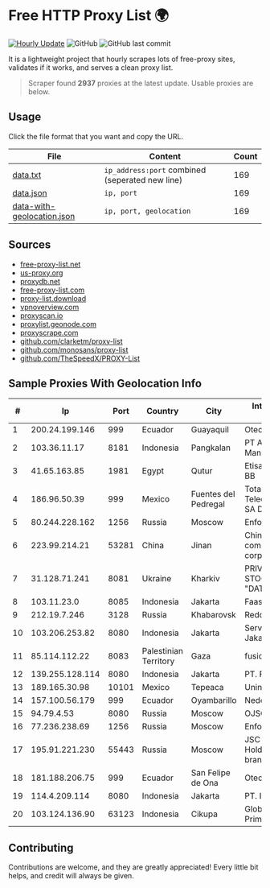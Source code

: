 
# Free HTTP Proxy List 🌍

[![Hourly Update](https://github.com/mertguvencli/http-proxy-list/actions/workflows/main.yml/badge.svg?branch=main)](https://github.com/mertguvencli/http-proxy-list/actions/workflows/main.yml)
![GitHub](https://img.shields.io/github/license/mertguvencli/http-proxy-list)
![GitHub last commit](https://img.shields.io/github/last-commit/mertguvencli/http-proxy-list)

It is a lightweight project that hourly scrapes lots of free-proxy sites, validates if it works, and serves a clean proxy list.


> Scraper found **2937** proxies at the latest update. Usable proxies are below.

## Usage

Click the file format that you want and copy the URL.


|File|Content|Count|
|----|-------|-----|
|[data.txt](https://raw.githubusercontent.com/mertguvencli/http-proxy-list/main/proxy-list/data.txt)|`ip_address:port` combined (seperated new line)|169|
|[data.json](https://raw.githubusercontent.com/mertguvencli/http-proxy-list/main/proxy-list/data.json)|`ip, port`|169|
|[data-with-geolocation.json](https://raw.githubusercontent.com/mertguvencli/http-proxy-list/main/proxy-list/data-with-geolocation.json)|`ip, port, geolocation`|169|

## Sources

* [free-proxy-list.net](https://free-proxy-list.net)
* [us-proxy.org](https://www.us-proxy.org)
* [proxydb.net](http://proxydb.net)
* [free-proxy-list.com](https://free-proxy-list.com/?page=&port=&type%5B%5D=http&type%5B%5D=https&up_time=0&search=Search)
* [proxy-list.download](https://www.proxy-list.download/HTTP)
* [vpnoverview.com](https://vpnoverview.com/privacy/anonymous-browsing/free-proxy-servers)
* [proxyscan.io](https://www.proxyscan.io)
* [proxylist.geonode.com](https://proxylist.geonode.com/api/proxy-list?limit=300&page=1&sort_by=lastChecked&sort_type=desc&protocols=http,https)
* [proxyscrape.com](https://api.proxyscrape.com/v2/?request=displayproxies&protocol=http&timeout=10000&country=all&ssl=all&anonymity=all)
* [github.com/clarketm/proxy-list](https://raw.githubusercontent.com/clarketm/proxy-list/master/proxy-list-raw.txt)
* [github.com/monosans/proxy-list](https://raw.githubusercontent.com/monosans/proxy-list/main/proxies/http.txt)
* [github.com/TheSpeedX/PROXY-List](https://raw.githubusercontent.com/TheSpeedX/PROXY-List/master/http.txt)


## Sample Proxies With Geolocation Info

|#|Ip|Port|Country|City|Internet Service Provider|
|-|--|----|-------|----|-------------------------|
|1|200.24.199.146|999|Ecuador|Guayaquil|Otecel S.A.|
|2|103.36.11.17|8181|Indonesia|Pangkalan|PT Awinet Global Mandiri|
|3|41.65.163.85|1981|Egypt|Qutur|Etisalat Misr Mobile BB|
|4|186.96.50.39|999|Mexico|Fuentes del Pedregal|Total Play Telecomunicaciones SA De CV|
|5|80.244.228.162|1256|Russia|Moscow|Enforta-MSK|
|6|223.99.214.21|53281|China|Jinan|China Mobile communications corporation|
|7|31.128.71.241|8081|Ukraine|Kharkiv|PRIVATE JOINT STOCK COMPANY "DATAGROUP"|
|8|103.11.23.0|8085|Indonesia|Jakarta|Faasri Utama Sakti|
|9|212.19.7.246|3128|Russia|Khabarovsk|Redcom LIR|
|10|103.206.253.82|8080|Indonesia|Jakarta|Server Farm2 Jakarta|
|11|85.114.112.22|8083|Palestinian Territory|Gaza|fusion services|
|12|139.255.128.114|8080|Indonesia|Jakarta|PT. First Media, Tbk|
|13|189.165.30.98|10101|Mexico|Tepeaca|Uninet S.A. de C.V|
|14|157.100.56.179|999|Ecuador|Oyambarillo|Nedetel S.A.|
|15|94.79.4.53|8080|Russia|Moscow|OJSC Comcor|
|16|77.236.238.69|1256|Russia|Moscow|Enforta-MSK|
|17|195.91.221.230|55443|Russia|Moscow|JSC "ER-Telecom Holding" Moscow branch|
|18|181.188.206.75|999|Ecuador|San Felipe de Ona|Otecel S.A.|
|19|114.4.209.114|8080|Indonesia|Jakarta|PT. INDOSAT Tbk|
|20|103.124.136.90|63123|Indonesia|Cikupa|Global Media Data Prima|



## Contributing

Contributions are welcome, and they are greatly appreciated! Every
little bit helps, and credit will always be given.


